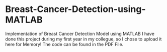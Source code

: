 # Breast-Cancer-Detection-using-MATLAB
Implementation of Breast Cancer Detection Model using MATLAB
I have done this project during my first year in my collegue, so I chose to upload it here for Memory!
The code can be found in the PDF File.
